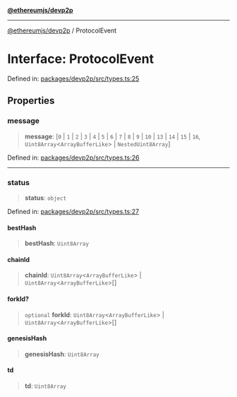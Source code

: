 [**@ethereumjs/devp2p**](../README.md)

***

[@ethereumjs/devp2p](../README.md) / ProtocolEvent

# Interface: ProtocolEvent

Defined in: [packages/devp2p/src/types.ts:25](https://github.com/ethereumjs/ethereumjs-monorepo/blob/master/packages/devp2p/src/types.ts#L25)

## Properties

### message

> **message**: \[`0` \| `1` \| `2` \| `3` \| `4` \| `5` \| `6` \| `7` \| `8` \| `9` \| `10` \| `13` \| `14` \| `15` \| `16`, `Uint8Array`\<`ArrayBufferLike`\> \| `NestedUint8Array`\]

Defined in: [packages/devp2p/src/types.ts:26](https://github.com/ethereumjs/ethereumjs-monorepo/blob/master/packages/devp2p/src/types.ts#L26)

***

### status

> **status**: `object`

Defined in: [packages/devp2p/src/types.ts:27](https://github.com/ethereumjs/ethereumjs-monorepo/blob/master/packages/devp2p/src/types.ts#L27)

#### bestHash

> **bestHash**: `Uint8Array`

#### chainId

> **chainId**: `Uint8Array`\<`ArrayBufferLike`\> \| `Uint8Array`\<`ArrayBufferLike`\>[]

#### forkId?

> `optional` **forkId**: `Uint8Array`\<`ArrayBufferLike`\> \| `Uint8Array`\<`ArrayBufferLike`\>[]

#### genesisHash

> **genesisHash**: `Uint8Array`

#### td

> **td**: `Uint8Array`
